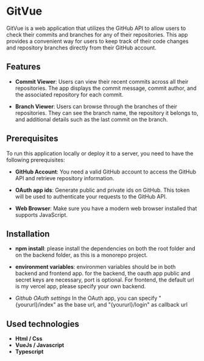 # GitVue

GitVue is a web application that utilizes the GitHub API to allow users to check their commits and branches for any of their repositories. This app provides a convenient way for users to keep track of their code changes and repository branches directly from their GitHub account.

## Features

- **Commit Viewer**: Users can view their recent commits across all their repositories. The app displays the commit message, commit author, and the associated repository for each commit.

- **Branch Viewer**: Users can browse through the branches of their repositories. They can see the branch name, the repository it belongs to, and additional details such as the last commit on the branch.

## Prerequisites

To run this application locally or deploy it to a server, you need to have the following prerequisites:

- **GitHub Account**: You need a valid GitHub account to access the GitHub API and retrieve repository information.

- **OAuth app ids**: Generate public and private ids on GitHub. This token will be used to authenticate your requests to the GitHub API.

- **Web Browser**: Make sure you have a modern web browser installed that supports JavaScript.

## Installation

- **npm install**: please install the dependencies on both the root folder and on the backend folder, as this is a monorepo project.

- **environment variables**: environmen variables should be in both backend and frontend app. for the backend, the oauth app public and secret keys are necessary, port is optional. For frontend, the default url is my vercel app, please specify your own backend.

- *Github OAuth settings* In the OAuth app, you can specify "{yoururl}/index" as the base url, and "{yoururl}/login" as callback url

## Used technologies 

- **Html / Css**
- **VueJs / Javascript**
- **Typescript**




